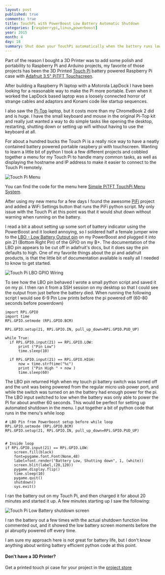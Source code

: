 ```yaml
---
layout: post
published: true
comments: true
title: TouchPi with PowerBoost Low Battery Automatic Shutdown
categories: [raspberrypi,linux,powerboost]
year: 2015
month: 4
day: 18
summary: Shut down your TouchPi automatically when the battery runs low.
---
```


Part of the reason I bought a 3D Printer was to add some polish and portability to Raspberry Pi and Arduino projects, my favorite of those projects has been the 3D Printed [Touch Pi](https://learn.adafruit.com/touch-pi-portable-raspberry-pi) battery powered Raspberry Pi case with [Adafruit 3.5" PiTFT Touchscreen](http://www.adafruit.com/products/2097).

After building a Raspberry Pi laptop with a Motorola LapDock I have been looking for a reasonable way to make the Pi more portable.  Even when it worked the LapDock based laptop was a loosely connected horror of strange cables and adaptors and Konami code like startup sequences.

I also saw the [Pi-Top](http://www.pi-top.com/product) laptop, but it costs more than my ChromeBook 2 did and is huge.  I have the small keyboard and mouse in the original Pi-Top kit and really just wanted a way to do simple tasks like opening the desktop, restarting, shutting down or setting up wifi without having to use the keyboard at all.

For about a hundred bucks the Touch Pi is a really nice way to have a neatly contained battery powered portable raspbery pi with touchscreen.  Wanting to learn a little bit of python I took a few different projects and cobbled together a menu for my Touch Pi to handle many common tasks, as well as displaying the hostname and IP address to make it easier to connect to the Touch Pi remotely.

<img alt="Touch Pi Menu" src="//garthvh.com/assets/img/touchpi/menu_touchpi.jpg" class="img-responsive img-rounded" />

You can find the code for the menu here [Simple PiTFT TouchPi Menu System](https://github.com/garthvh/pitftmenu).

After using my new menu for a few days I found the awesome [PiFi](https://github.com/vicwomg/pifi.py) project and added a WiFi Settings button that runs the PiFi python script. My only issue with the Touch Pi at this point was that it would shut down without warning when running on the battery.

I read a bit a about setting up some sort of battery indicator using the PowerBoost and it looked annoying, so I soldered half a female jumper wire to the [LBO - Low Battery Output pin](https://learn.adafruit.com/adafruit-powerboost-500-plus-charger/pinouts) on my PowerBoost and plugged it into pin 21 (Bottom Right Pin) of the GPIO on my B+. The documentation of the LBO pin appears to be cut off in adafruit's docs, but it does say the pin defaults to high. One of my favorite things about the pi and adafruit products, is that the little bit of documentation available is really all I needed to know to get started.

<img alt="Touch Pi LBO GPIO Wiring" src="//garthvh.com/assets/img/touchpi/menu_touchpi_3.jpg" class="img-responsive img-rounded" />

To see how the LBO pin behaved I wrote a small python script and saved it on my pi.  I then ran it from a SSH session on my desktop so that I could see the output from just before the battery died. When running the following script I would see 6-9 Pin Low prints before the pi powered off (60-80 seconds before powerdown)

    import RPi.GPIO
    import time
    RPi.GPIO.setmode (RPi.GPIO.BCM)

    RPi.GPIO.setup(21, RPi.GPIO.IN, pull_up_down=RPi.GPIO.PUD_UP)

    while True:
      if RPi.GPIO.input(21) == RPi.GPIO.LOW:
          print ("Pin Low")
          time.sleep(10)

      if RPi.GPIO.input(21) == RPi.GPIO.HIGH:
          now = time.strftime("%c")
          print ("Pin High " + now )
          time.sleep(60)

The LBO pin returned High when my touch pi battery switch was turned off and the unit was being powered from the regular micro usb power port, and while the switch was turned on an the battery had enough power for the pi.  The LBO input switched to low when the battery was only able to power the Pi for about another 60 seconds. This would be perfect for setting up automated shutdown in the menu. I put together a bit of python code that runs in the menu's while loop

    # LBO Pin from Powerboost setup before while loop
    RPi.GPIO.setmode (RPi.GPIO.BCM)
    RPi.GPIO.setup(21, RPi.GPIO.IN, pull_up_down=RPi.GPIO.PUD_UP)


    # Inside loop
    if RPi.GPIO.input(21) == RPi.GPIO.LOW:
        screen.fill(black)
        font=pygame.font.Font(None,48)
        label=font.render("Battery Low, Shutting down", 1, (white))
        screen.blit(label,(20,120))
        pygame.display.flip()
        time.sleep(10)
        pygame.quit()
        shutdown()
        sys.exit()

I ran the battery out on my Touch Pi, and then charged it for about 20 minutes and started it up. A few minutes starting up I saw the following:

<img alt="Touch Pi Low Battery shutdown screen" src="//garthvh.com/assets/img/touchpi/menu_touchpi_4.jpg" class="img-responsive img-rounded" />

I ran the battery out a few times with the actual shutdown function line commented out, and it showed the low battery screen moments before the pi abruptly powered off every time.

I am sure my approach here is not great for battery life, but I don't know anything about writing battery efficient python code at this point.

<div class="callout callout-info">
   <h4>Don't have a 3D Printer?</h4>
   <p>Get a printed touch pi case for your project in the <a href="//www.garthvh.com/store">project store</a></p>
 </div>
